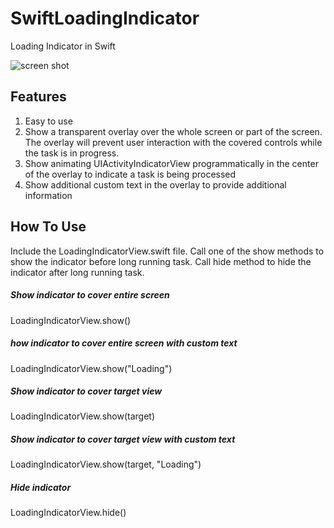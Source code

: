 # SwiftLoadingIndicator
Loading Indicator in Swift

<img src="https://raw.github.com/vincechan/SwiftLoadingIndicator/master/ScreenShots/ActivityIndicatorWithOverlay.gif" alt="screen shot" >

## Features

1. Easy to use
2. Show a transparent overlay over the whole screen or part of the screen. The overlay will prevent user interaction with the covered controls while the task is in progress.
3. Show animating UIActivityIndicatorView programmatically in the center of the overlay to indicate a task is being processed
4. Show additional custom text in the overlay to provide additional information
 
## How To Use
Include the LoadingIndicatorView.swift file. Call one of the show methods to show the indicator before long running task. 
Call hide method to hide the indicator after long running task.

##### Show indicator to cover entire screen
LoadingIndicatorView.show()

##### how indicator to cover entire screen with custom text
LoadingIndicatorView.show("Loading")

##### Show indicator to cover target view
LoadingIndicatorView.show(target)

##### Show indicator to cover target view with custom text
LoadingIndicatorView.show(target, "Loading")

##### Hide indicator
LoadingIndicatorView.hide()
